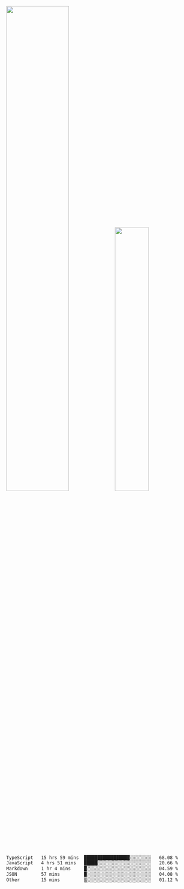 <img align="" width="57.5%" src="https://github-readme-stats.vercel.app/api?username=Dream4ever&hide_title=true&hide_border=true&count_private=true&show_icons=true&include_all_commits=true&line_height=21" /><img align="" width="42.4%" src="https://github-readme-stats.vercel.app/api/top-langs/?username=Dream4ever&hide_title=true&count_private=true&show_icons=true&langs_count=6&hide_border=true&layout=compact" />

<!--START_SECTION:waka-->

```txt
TypeScript   15 hrs 59 mins  █████████████████░░░░░░░░   68.08 %
JavaScript   4 hrs 51 mins   █████░░░░░░░░░░░░░░░░░░░░   20.66 %
Markdown     1 hr 4 mins     █░░░░░░░░░░░░░░░░░░░░░░░░   04.59 %
JSON         57 mins         █░░░░░░░░░░░░░░░░░░░░░░░░   04.08 %
Other        15 mins         ▒░░░░░░░░░░░░░░░░░░░░░░░░   01.12 %
```

<!--END_SECTION:waka-->
